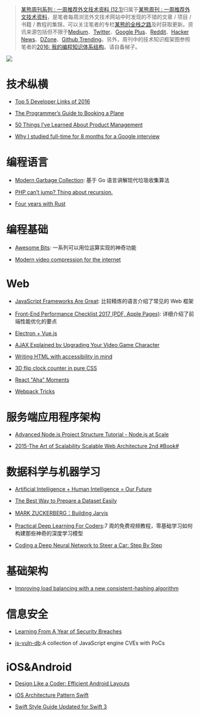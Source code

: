 ﻿> [某熊周刊系列 : 一周推荐外文技术资料 (12.1)](https://zhuanlan.zhihu.com/p/24516669?refer=wxyyxc1992)归属于[某熊周刊 : 一周推荐外文技术资料](https://github.com/wxyyxc1992/Coder-Knowledge-Graph/tree/master/Weekly)，是笔者每周浏览外文技术网站中时发现的不错的文章 / 项目 / 书籍 / 教程的集锦，可以关注笔者的专栏[某熊的全栈之路](https://zhuanlan.zhihu.com/wxyyxc1992)及时获取更新。资讯来源包括但不限于[Medium](https://medium.com/)、[Twitter](https://twitter.com/)、[Google Plus](https://plus.google.com/)、[Reddit](https://www.reddit.com/)、[Hacker News](https://news.ycombinator.com/)、[DZone](https://dzone.com/)、[Github Trending](https://github.com/trending)。另外，周刊中的技术知识框架图参照笔者的[2016: 我的编程知识体系结构](https://zhuanlan.zhihu.com/p/24476917?refer=wxyyxc1992)。请自备梯子。

![](https://coding.net/u/hoteam/p/Cache/git/raw/master/2016/12/3/1-rkMf9fzCr1uj-IFlUM709Q.jpeg)

# 技术纵横

* [Top 5 Developer Links of 2016](https://blog.devmastery.com/top-5-links-of-2016-for-developers-280b12575f47#.bqy6cmw1p)

* [The Programmer’s Guide to Booking a Plane](https://hackernoon.com/the-programmers-guide-to-booking-a-plane-11e37d610045#.ii8va4wdq)

* [50 Things I’ve Learned About Product Management](https://hackernoon.com/50-things-ive-learned-about-product-management-300cc67ca6ee#.5m6xadkqp)

* [Why I studied full-time for 8 months for a Google interview](https://medium.freecodecamp.com/why-i-studied-full-time-for-8-months-for-a-google-interview-cc662ce9bb13#.doksk6783)

# 编程语言

* [Modern Garbage Collection](https://medium.com/@octskyward/modern-garbage-collection-911ef4f8bd8e#.e8fq0wq0r): 基于 Go 语言讲解现代垃圾收集算法

* [PHP can’t jump? Thing about recursion.](http://brylkowski.com/php-cant-jump-thing-about-recursion/)

* [Four years with Rust](http://words.steveklabnik.com/four-years-with-rust)

# 编程基础

* [Awesome Bits](https://github.com/keonkim/awesome-bits): 一系列可以用位运算实现的神奇功能

* [Modern video compression for the internet](https://github.com/xiph/daala)

# Web

* [JavaScript Frameworks Are Great](https://medium.com/@mattburgess/javascript-frameworks-are-great-2df4a3f0b24d#.r0929pjws): 比较精炼的语言介绍了常见的 Web 框架

* [Front-End Performance Checklist 2017 (PDF, Apple Pages)](https://www.smashingmagazine.com/2016/12/front-end-performance-checklist-2017-pdf-pages/): 详细介绍了前端性能优化的要点

* [Electron + Vue.js](https://medium.com/@kswanie21/electron-vue-js-f6c40abeb625#.xfhnxxny1)

* [AJAX Explained by Upgrading Your Video Game Character](https://medium.freecodecamp.com/ajax-explained-by-upgrading-your-video-game-character-17d26305163c#.v8aaupyi3)

* [Writing HTML with accessibility in mind](https://medium.com/@matuzo/writing-html-with-accessibility-in-mind-a62026493412#.z87sefzdw)

* [3D flip clock counter in pure CSS](http://codepen.io/unframework/pen/LbaLvG/)

* [React "Aha" Moments](https://tylermcginnis.com/react-aha-moments/)

* [Webpack Tricks](https://github.com/rstacruz/webpack-tricks)

# 服务端应用程序架构

* [Advanced Node.js Project Structure Tutorial - Node.js at Scale](https://blog.risingstack.com/node-js-project-structure-tutorial-node-js-at-scale/)

* [2015-The Art of Scalability Scalable Web Architecture 2nd #Book#](https://drive.wps.cn/view/l/b20c3798dd50419a92ec08769e56e06a)

# 数据科学与机器学习

* [Artificial Intelligence + Human Intelligence = Our Future](https://hackernoon.com/artificial-intelligence-human-intelligence-our-future-e1d8cbda8543#.ivhji0lo4)

* [The Best Way to Prepare a Dataset Easily](https://www.youtube.com/watch?v=0xVqLJe9_CY)

* [MARK ZUCKERBERG：Building Jarvis](https://www.facebook.com/notes/mark-zuckerberg/building-jarvis/10154361492931634)

* [Practical Deep Learning For Coders](http://course.fast.ai/):7 周的免费视频教程，零基础学习如何构建那些神奇的深度学习模型

* [Coding a Deep Neural Network to Steer a Car: Step By Step](https://medium.com/udacity/coding-a-deep-neural-network-to-steer-a-car-step-by-step-c075a12108e2#.awmvbdckj)

# 基础架构

* [Improving load balancing with a new consistent-hashing algorithm](https://medium.com/vimeo-engineering-blog/improving-load-balancing-with-a-new-consistent-hashing-algorithm-9f1bd75709ed#.va6mpmth6)

# 信息安全

* [Learning From A Year of Security Breaches](https://medium.com/starting-up-security/learning-from-a-year-of-security-breaches-ed036ea05d9b#.q15lihq8s)

* [js-vuln-db](https://github.com/tunz/js-vuln-db):A collection of JavaScript engine CVEs with PoCs

# iOS&Android

* [Design Like a Coder: Efficient Android Layouts](https://realm.io/news/gotocph-daniel-lew-efficient-android-layouts/)

* [iOS Architecture Pattern Swift](https://medium.com/@alejandrouribesnchez/ios-architecture-pattern-swift-52508d5411b#.cnmhvp4gw)

* [Swift Style Guide Updated for Swift 3](https://www.raywenderlich.com/148830/swift-style-guide-updated-for-swift-3)
